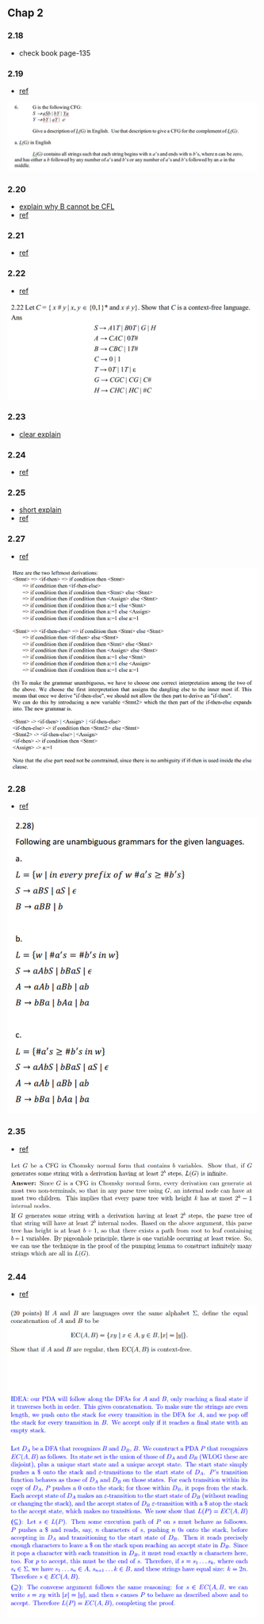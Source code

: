 ## Chap 2

### 2.18
- check book page-135

### 2.19
- [ref](https://www.google.com/url?sa=t&rct=j&q=&esrc=s&source=web&cd=1&ved=0CCAQFjAA&url=http%3A%2F%2Fboole.stanford.edu%2Fpub%2FCS154.doc&ei=GygLVbCYM4SxggSXj4S4BQ&usg=AFQjCNHKHPReycZZzVRPFlEYK8nTIkB6rQ&sig2=nnmYoi1KwuE8EmV4ASz0Xg&bvm=bv.88528373,d.eXY&cad=rjt)

![](../figs/2-19.PNG)

### 2.20
- [explain why B cannot be CFL](http://cs.stackexchange.com/questions/20090/closure-of-cfl-against-right-quotient-with-regular-languages)
- [ref](http://www.docstoc.com/docs/39330607/Homework-2-CS530-Introduction-to-Computational-Complexity)

### 2.21
- [ref](http://staffwww.dcs.shef.ac.uk/people/J.Marshall/alc/studyguides/Selected_Solutions_2.pdf)

### 2.22
- [ref](https://www.google.com/url?sa=t&rct=j&q=&esrc=s&source=web&cd=2&ved=0CCQQFjAB&url=http%3A%2F%2Fis.cs.nthu.edu.tw%2Fcourse%2F2008Fall%2FCT537100%2Fsol%2Fhw_sol_part.doc&ei=UjALVf-lCMHYgwTbm4LYDQ&usg=AFQjCNHA2EOWyXjUQ6chZQhqIZWhEjZ_Mw&sig2=p_Ap8r7vzOtyeEXFZVRh4Q&bvm=bv.88528373,d.eXY&cad=rjt)

![](../figs/2-22.PNG)

### 2.23
- [clear explain](http://kuldeepfreek.blogspot.com/2013/10/223-let-d-xy-xy-01-x-y-but-x-y-show.html)

### 2.24
- [ref](http://homepage.cs.uiowa.edu/~hzhang/c135/HW2ans.pdf)

### 2.25
- [short explain](http://kuldeepfreek.blogspot.com/2013/10/sipser-225-cfls-are-closed-under-suffixa.html)
- [ref](http://www.public.asu.edu/~ccolbou/src/355hw4s09sol.pdf)

### 2.27
- [ref](https://www.google.com/url?sa=t&rct=j&q=&esrc=s&source=web&cd=9&ved=0CEsQFjAI&url=http%3A%2F%2Fclasses.engr.oregonstate.edu%2Feecs%2Fsummer2011%2Fcs321%2Fhw4sol_part1.doc&ei=D14LVdrEG8mUNseWgrAG&usg=AFQjCNGlmvOz_rSBd00WPKrIPzQ49HJFuw&sig2=uWl3H1FmxOQVv87cBBYSNQ&bvm=bv.88528373,d.eXY&cad=rjt)

![](../figs/2-27.PNG)

### 2.28
- [ref](http://www.stolerman.net/studies/cs525/cs525_ch02_preparation.pdf)

![](../figs/2-28.PNG)

### 2.35
- [ref](http://www.cs.nthu.edu.tw/~wkhon/assignments/assign2ans.pdf)

![](../figs/2-35.PNG)

### 2.44
- [ref](http://www.cs.cmu.edu/~lblum/flac/Solutions/Sol4.pdf)

![](../figs/2-44.PNG)
